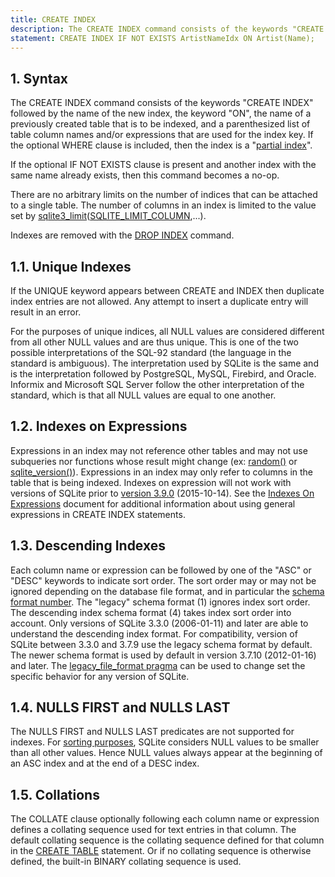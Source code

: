 ```yaml
---
title: CREATE INDEX
description: The CREATE INDEX command consists of the keywords "CREATE INDEX" followed by the name of the new index.
statement: CREATE INDEX IF NOT EXISTS ArtistNameIdx ON Artist(Name);
---
```


## 1. Syntax

<!-- do-not-touch-svg-import: 'createindex.svg' -->

The CREATE INDEX command consists of the keywords "CREATE INDEX"
followed by the name of the new index, the keyword "ON", the name of a
previously created table that is to be indexed, and a parenthesized list
of table column names and/or expressions that are used for the index
key. If the optional WHERE clause is included, then the index is a
"<a href="https://www.sqlite.org/partialindex.html"
target="_blank">partial index</a>".

If the optional IF NOT EXISTS clause is present and another index with
the same name already exists, then this command becomes a no-op.

There are no arbitrary limits on the number of indices that can be
attached to a single table. The number of columns in an index is limited
to the value set by <a href="https://www.sqlite.org/c3ref/limit.html"
target="_blank">sqlite3_limit</a>(<a
href="https://www.sqlite.org/c3ref/c_limit_attached.html#sqlitelimitcolumn"
target="_blank">SQLITE_LIMIT_COLUMN</a>,...).

Indexes are removed with the [DROP INDEX](lang_dropindex) command.

<span id="uniqueidx"></span>

## 1.1. Unique Indexes

If the UNIQUE keyword appears between CREATE and INDEX then duplicate
index entries are not allowed. Any attempt to insert a duplicate entry
will result in an error.

For the purposes of unique indices, all NULL values are considered
different from all other NULL values and are thus unique. This is one of
the two possible interpretations of the SQL-92 standard (the language in
the standard is ambiguous). The interpretation used by SQLite is the
same and is the interpretation followed by PostgreSQL, MySQL, Firebird,
and Oracle. Informix and Microsoft SQL Server follow the other
interpretation of the standard, which is that all NULL values are equal
to one another.

<span id="indexexpr"></span>

## 1.2. Indexes on Expressions

Expressions in an index may not reference other tables and may not use
subqueries nor functions whose result might change (ex:
[random()](lang_corefunc#random) or
[sqlite_version()](lang_corefunc#sqlite_version)). Expressions in an
index may only refer to columns in the table that is being indexed.
Indexes on expression will not work with versions of SQLite prior to
<a href="https://www.sqlite.org/releaselog/3_9_0.html"
target="_blank">version 3.9.0</a> (2015-10-14). See the
<a href="https://www.sqlite.org/expridx.html" target="_blank">Indexes On
Expressions</a> document for additional information about using general
expressions in CREATE INDEX statements. <span id="descidx"></span>

## 1.3. Descending Indexes

Each column name or expression can be followed by one of the "ASC" or
"DESC" keywords to indicate sort order. The sort order may or may not be
ignored depending on the database file format, and in particular the
<a href="https://www.sqlite.org/fileformat2.html#schemaformat"
target="_blank">schema format number</a>. The "legacy" schema format (1)
ignores index sort order. The descending index schema format (4) takes
index sort order into account. Only versions of SQLite 3.3.0
(2006-01-11) and later are able to understand the descending index
format. For compatibility, version of SQLite between 3.3.0 and 3.7.9 use
the legacy schema format by default. The newer schema format is used by
default in version 3.7.10 (2012-01-16) and later. The
<a href="https://www.sqlite.org/pragma.html#pragma_legacy_file_format"
target="_blank">legacy_file_format pragma</a> can be used to change set
the specific behavior for any version of SQLite.

## 1.4. NULLS FIRST and NULLS LAST

The NULLS FIRST and NULLS LAST predicates are not supported for indexes.
For <a href="https://www.sqlite.org/datatype3.html#sortorder"
target="_blank">sorting purposes</a>, SQLite considers NULL values to be
smaller than all other values. Hence NULL values always appear at the
beginning of an ASC index and at the end of a DESC index.

<span id="collidx"></span>

## 1.5. Collations

The COLLATE clause optionally following each column name or expression
defines a collating sequence used for text entries in that column. The
default collating sequence is the collating sequence defined for that
column in the [CREATE TABLE](lang_createtable) statement. Or if no
collating sequence is otherwise defined, the built-in BINARY collating
sequence is used.
